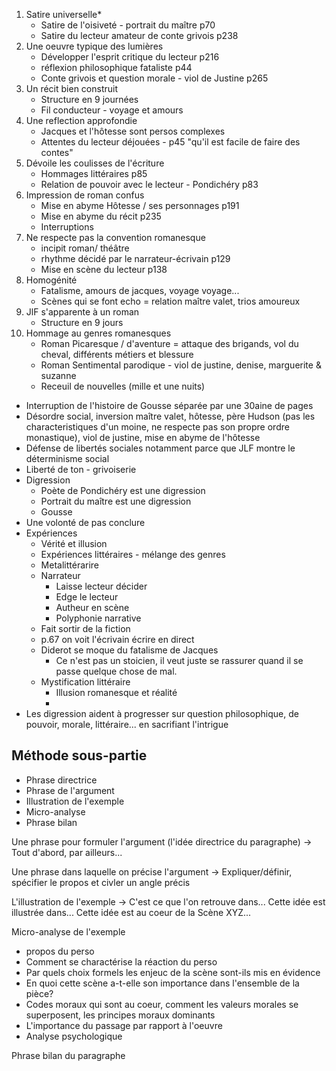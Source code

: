 1. Satire universelle*
    - Satire de l'oisiveté - portrait du maître p70
    - Satire du lecteur amateur de conte grivois p238
2. Une oeuvre typique des lumières
    - Développer l'esprit critique du lecteur p216
    - réflexion philosophique fataliste p44
    - Conte grivois et question morale - viol de Justine p265
3. Un récit bien construit
    - Structure en 9 journées
    - Fil conducteur - voyage et amours
4. Une reflection approfondie
    - Jacques et l'hôtesse sont persos complexes
    - Attentes du lecteur déjouées - p45 "qu'il est facile de faire des contes"
5. Dévoile les coulisses de l'écriture
    - Hommages littéraires p85
    - Relation de pouvoir avec le lecteur - Pondichéry p83
6. Impression de roman confus
    - Mise en abyme Hôtesse / ses personnages p191
    - Mise en abyme du récit p235
    - Interruptions
7. Ne respecte pas la convention romanesque
   - incipit roman/ théâtre
   - rhythme décidé par le narrateur-écrivain p129
   - Mise en scène du lecteur p138
8. Homogénité
    - Fatalisme, amours de jacques, voyage voyage...
    - Scènes qui se font echo = relation maître valet, trios amoureux
9. JlF s'apparente à un roman
   - Structure en 9 jours
10. Hommage au genres romanesques
    - Roman Picaresque / d'aventure = attaque des brigands, vol du cheval, différents métiers et blessure
    - Roman Sentimental parodique - viol de justine, denise, marguerite & suzanne
    - Receuil de nouvelles (mille et une nuits)

- Interruption de l'histoire de Gousse séparée par une 30aine de pages
- Désordre social, inversion maître valet, hôtesse, père Hudson (pas les characteristiques d'un moine, ne respecte pas son propre ordre monastique), viol de justine, mise en abyme de l'hôtesse
- Défense de libertés sociales notamment parce que JLF montre le déterminisme social
- Liberté de ton - grivoiserie
- Digression
  - Poète de Pondichéry est une digression
  - Portrait du maître est une digression
  - Gousse
- Une volonté de pas conclure
- Expériences
  - Vérité et illusion
  - Expériences littéraires - mélange des genres
  - Metalittérarire
  - Narrateur
    - Laisse lecteur décider
    - Edge le lecteur
    - Autheur en scène
    - Polyphonie narrative
  - Fait sortir de la fiction
  - p.67 on voit l'écrivain écrire en direct
  - Diderot se moque du fatalisme de Jacques
    - Ce n'est pas un stoicien, il veut juste se rassurer quand il se passe quelque chose de mal.
  - Mystification littéraire
    - Illusion romanesque et réalité
    - 
- Les digression aident à progresser sur question philosophique, de pouvoir, morale, littéraire... en sacrifiant l'intrigue
## Méthode sous-partie

- Phrase directrice
- Phrase de l'argument
- Illustration de l'exemple
- Micro-analyse
- Phrase bilan

Une phrase pour formuler l'argument (l'idée directrice du paragraphe) -> Tout d'abord, par ailleurs...

Une phrase dans laquelle on précise l'argument -> Expliquer/définir, spécifier le propos et civler un angle précis

L'illustration de l'exemple -> C'est ce que l'on retrouve dans... Cette idée est illustrée dans... Cette idée est au coeur de la Scène XYZ...

Micro-analyse de l'exemple
- propos du perso
- Comment se charactérise la réaction du perso
- Par quels choix formels les enjeuc de la scène sont-ils mis en évidence
- En quoi cette scène a-t-elle son importance dans l'ensemble de la pièce?
- Codes moraux qui sont au coeur, comment les valeurs morales se superposent, les principes moraux dominants
- L'importance du passage par rapport à l'oeuvre
- Analyse psychologique

Phrase bilan du paragraphe